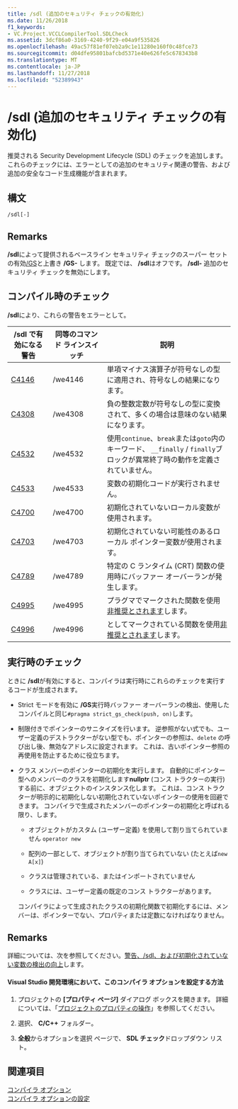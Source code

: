 ```yaml
---
title: /sdl (追加のセキュリティ チェックの有効化)
ms.date: 11/26/2018
f1_keywords:
- VC.Project.VCCLCompilerTool.SDLCheck
ms.assetid: 3dcf86a0-3169-4240-9f29-e04a9f535826
ms.openlocfilehash: 49ac57f81ef07eb2a9c1e11280e160f0c48fce73
ms.sourcegitcommit: d04dfe95801bafcbd5371e40e626fe5c678343b8
ms.translationtype: MT
ms.contentlocale: ja-JP
ms.lasthandoff: 11/27/2018
ms.locfileid: "52389943"
---
```

# <a name="sdl-enable-additional-security-checks"></a>/sdl (追加のセキュリティ チェックの有効化)

推奨される Security Development Lifecycle (SDL) のチェックを追加します。 これらのチェックには、エラーとしての追加のセキュリティ関連の警告、および追加の安全なコード生成機能が含まれます。

## <a name="syntax"></a>構文

```
/sdl[-]
```

## <a name="remarks"></a>Remarks

**/sdl**によって提供されるベースライン セキュリティ チェックのスーパー セットの有効[/GS](../../build/reference/gs-buffer-security-check.md)と上書き **/GS-** します。 既定では、 **/sdl**はオフです。 **/sdl-** 追加のセキュリティ チェックを無効にします。

## <a name="compile-time-checks"></a>コンパイル時のチェック

**/sdl**により、これらの警告をエラーとして。

|/sdl で有効になる警告|同等のコマンド ラインスイッチ|説明|
|------------------------------|-------------------------------------|-----------------|
|[C4146](../../error-messages/compiler-warnings/compiler-warning-level-2-c4146.md)|/we4146|単項マイナス演算子が符号なしの型に適用され、符号なしの結果になります。|
|[C4308](../../error-messages/compiler-warnings/compiler-warning-level-2-c4308.md)|/we4308|負の整数定数が符号なしの型に変換されて、多くの場合は意味のない結果になります。|
|[C4532](../../error-messages/compiler-warnings/compiler-warning-level-1-c4532.md)|/we4532|使用`continue`、`break`または`goto`内のキーワード、 `__finally` / `finally`ブロックが異常終了時の動作を定義されていません。|
|[C4533](../../error-messages/compiler-warnings/compiler-warning-level-1-c4533.md)|/we4533|変数の初期化コードが実行されません。|
|[C4700](../../error-messages/compiler-warnings/compiler-warning-level-1-and-level-4-c4700.md)|/we4700|初期化されていないローカル変数が使用されます。|
|[C4703](../../error-messages/compiler-warnings/compiler-warning-level-4-c4703.md)|/we4703|初期化されていない可能性のあるローカル ポインター変数が使用されます。|
|[C4789](../../error-messages/compiler-warnings/compiler-warning-level-1-c4789.md)|/we4789|特定の C ランタイム (CRT) 関数の使用時にバッファー オーバーランが発生します。|
|[C4995](../../error-messages/compiler-warnings/compiler-warning-level-3-c4995.md)|/we4995|プラグマでマークされた関数を使用[非推奨とされます](../../preprocessor/deprecated-c-cpp.md)します。|
|[C4996](../../error-messages/compiler-warnings/compiler-warning-level-3-c4996.md)|/we4996|としてマークされている関数を使用[非推奨とされます](../../cpp/deprecated-cpp.md)します。|

## <a name="runtime-checks"></a>実行時のチェック

ときに **/sdl**が有効にすると、コンパイラは実行時にこれらのチェックを実行するコードが生成されます。

- Strict モードを有効に **/GS**実行時バッファー オーバーランの検出、使用したコンパイルと同じ`#pragma strict_gs_check(push, on)`します。

- 制限付きでポインターのサニタイズを行います。 逆参照がない式でも、ユーザー定義のデストラクターがない型でも、ポインターの参照は、`delete` の呼び出し後、無効なアドレスに設定されます。 これは、古いポインター参照の再使用を防止するために役立ちます。

- クラス メンバーのポインターの初期化を実行します。 自動的にポインター型へのメンバーのクラスを初期化します**nullptr** (コンス トラクターの実行) する前に、オブジェクトのインスタンス化します。 これは、コンス トラクターが明示的に初期化しない初期化されていないポインターの使用を回避できます。 コンパイラで生成されたメンバーのポインターの初期化と呼ばれる限り、します。

  - オブジェクトがカスタム (ユーザー定義) を使用して割り当てられていません `operator new`

  - 配列の一部として、オブジェクトが割り当てられていない (たとえば`new A[x]`)

  - クラスは管理されている、またはインポートされていません

  - クラスには、ユーザー定義の既定のコンス トラクターがあります。

  コンパイラによって生成されたクラスの初期化関数で初期化するには、メンバーは、ポインターでない、プロパティまたは定数になければなりません。

## <a name="remarks"></a>Remarks

詳細については、次を参照してください。[警告、/sdl、および初期化されていない変数の検出の向上](https://cloudblogs.microsoft.com/microsoftsecure/2012/06/06/warnings-sdl-and-improving-uninitialized-variable-detection/)します。

#### <a name="to-set-this-compiler-option-in-the-visual-studio-development-environment"></a>Visual Studio 開発環境において、このコンパイラ オプションを設定する方法

1. プロジェクトの **[プロパティ ページ]** ダイアログ ボックスを開きます。 詳細については、「[プロジェクトのプロパティの操作](../../ide/working-with-project-properties.md)」を参照してください。

1. 選択、 **C/C++** フォルダー。

1. **全般**からオプションを選択 ページで、 **SDL チェック**ドロップダウン リスト。

## <a name="see-also"></a>関連項目

[コンパイラ オプション](../../build/reference/compiler-options.md)<br/>
[コンパイラ オプションの設定](../../build/reference/setting-compiler-options.md)